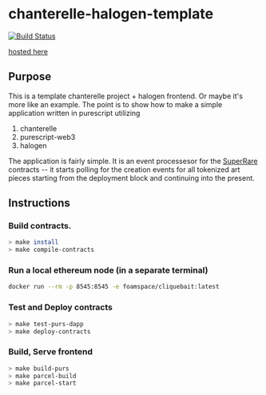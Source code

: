 # chanterelle-halogen-template

[![Build Status](https://travis-ci.org/f-o-a-m/chanterelle-halogen-template.svg?branch=master)](https://travis-ci.org/f-o-a-m/chanterelle-halogen-template)

[hosted here](https://f-o-a-m.github.io/chanterelle-halogen-template/)

## Purpose
This is a template chanterelle project + halogen frontend. Or maybe it's more like an example. The point is to show how to make a simple application written in purescript utilizing

1. chanterelle
2. purescript-web3
3. halogen

The application is fairly simple. It is an event processesor for the [SuperRare](https://superrare.co/) contracts -- it starts polling for the creation events for all tokenized art pieces starting from the deployment block and continuing into the present.


## Instructions

### Build contracts.
```bash
> make install
> make compile-contracts
```


### Run a local ethereum node (in a separate terminal)
```bash
docker run --rm -p 8545:8545 -e foamspace/cliquebait:latest
```

### Test and Deploy contracts
```bash
> make test-purs-dapp
> make deploy-contracts
```

### Build, Serve frontend
```bash
> make build-purs
> make parcel-build
> make parcel-start
```
